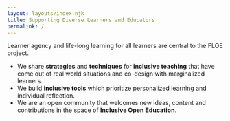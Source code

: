 ```yaml
---
layout: layouts/index.njk
title: Supporting Diverse Learners and Educators
permalink: /
---
```


Learner agency and life-long learning for all learners are central to the FLOE project.

* We share **strategies** and **techniques** for **inclusive teaching** that have come out of real world situations and
  co-design with marginalized learners.
* We build **inclusive tools** which prioritize personalized learning and individual reflection.
* We are an open community that welcomes new ideas, content and contributions in the space of
  **Inclusive Open Education**.
